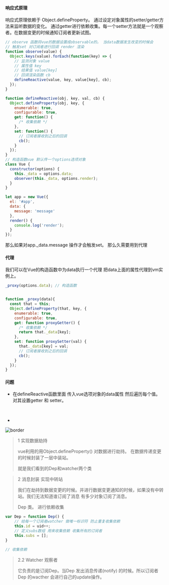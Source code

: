 #### 响应式原理

响应式原理依赖于 Object.defineProperty。 通过设定对象属性的setter/getter方法来监听数据的变化。 通过getter进行依赖收集。每一个setter方法就是一个观察者。在数据变更的时候通知订阅者更新试图。



```javascript
// observe 函数将vue的数据设置成observable的。 当data数据发生改变的时候会
// 触发set 对订阅者进行回调 render 渲染
function observe(value) {
  Object.keys(value).forEach(function(key) => {
    // 监测对象 value
    // 属性值 key
    // 结果值 value[key]
    // 回调渲染函数 cb
    defineReactive(value, key, value[key], cb);
  });
}

function defineReactive(obj, key, val, cb) {
  Object.defineProperty(obj, key, {
    enumerable: true,
    configurable: true,
    get: function() {
      /* 收集依赖 */
    },
    set: function() {
      // 订阅者接收到之后的回调
      cb();
    }
  });
}
// 构造函数vue 默认传一个options选项对象
class Vue {
  constructor(options) {
    this._data = options.data;
    observer(this._data, options.render);
  }
}

let app = new Vue({
  el: '#app',
  data: {
    message: 'message'
  },
  render() {
    console.log('render');
  }
});
```

那么如果对app._data.message 操作才会触发set。 那么久需要用到代理



#### 代理

我们可以在Vue的构造函数中为data执行一个代理 把data上面的属性代理到vm实例上。

```javascript
_proxy(options.data); // 构造函数


function _proxy(data){
  const that = this;
  Object.defineProperty(that, key, {
    enumerable: true,
    configurable: true,
    get: function proxyGetter() {
      /* 收集依赖 */
      return that._data[key];
    },
    set: function proxySetter(val) {
      that._data[key] = val;  
      // 订阅者接收到之后的回调
      cb();
    }
  }); 
}
```



#### 问题

* 在defineReactive函数里面 传入vue选项对象的data属性 然后遍历每个值。对其设置getter 和 setter。

  ​

* ​



![border](https://pic4.zhimg.com/80/v2-c5581c68ade5d3503d9791ca1be4010f_hd.jpg)



> 1 实现数据劫持
>
> vue利用的用Object.defineProperty() 对数据进行劫持。 在数据传递变更的时候封装了一层中装站。
>
> 就是我们看到的Dep和watcher两个类







> 2 消息封装 实现中转站
>
> 我们在劫持到数据变更的时候。并进行数据变更通知的时候，如果没有中转站。我们无法知道谁订阅了消息 有多少对象订阅了消息。
>
> Dep 类。 进行依赖收集

```javascript
var Dep = function Dep() {
    // 给每一个订阅者watcher 做唯一标识符 防止重复收集依赖
    this.id = uid++;
    // 定义subs数组 用来收集依赖 收集所有的订阅者
    this.subs = [];
}

// 收集依赖
```



> 2.2 Watcher 观察者
>
> 它负责的是订阅Dep。当Dep 发出消息传递(notify) 的时候。所以订阅者 Dep 的wacther 会进行自己的update操作。

```Javascript

```